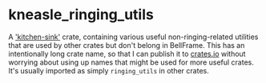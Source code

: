 # kneasle_ringing_utils

A ['kitchen-sink'](https://matklad.github.io/2021/05/12/design-pattern-dumping-ground.html) crate,
containing various useful non-ringing-related utilities that are used by other crates but don't belong
in BellFrame.  This has an intentionally long crate name, so that I can publish it to
[crates.io](https://crates.io) without worrying about using up names that might be used for more
useful crates.  It's usually imported as simply `ringing_utils` in other crates.
